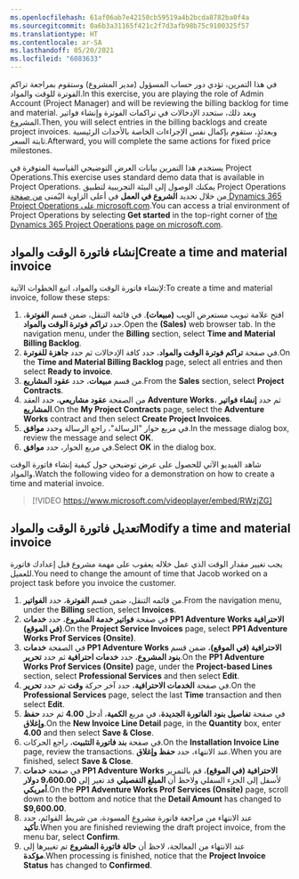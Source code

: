 ```yaml
---
ms.openlocfilehash: 61af06ab7e42150cb59519a4b2bcda8782ba0f4a
ms.sourcegitcommit: 0a6b3a31165f421c2f7d3afb98b75c9100325f57
ms.translationtype: HT
ms.contentlocale: ar-SA
ms.lasthandoff: 05/20/2021
ms.locfileid: "6083633"
---
```

<span data-ttu-id="da2bc-101">في هذا التمرين، تؤدي دور حساب المسؤول (مدير المشروع) وستقوم بمراجعة تراكم الفوترة للوقت والمواد.</span><span class="sxs-lookup"><span data-stu-id="da2bc-101">In this exercise, you are playing the role of Admin Account (Project Manager) and will be reviewing the billing backlog for time and material.</span></span> <span data-ttu-id="da2bc-102">وبعد ذلك، ستحدد الإدخالات في تراكمات الفوترة وإنشاء فواتير المشروع.</span><span class="sxs-lookup"><span data-stu-id="da2bc-102">Then, you will select entries in the billing backlogs and create project invoices.</span></span> <span data-ttu-id="da2bc-103">وبعدئذٍ، ستقوم بإكمال نفس الإجراءات الخاصة بالأحداث الرئيسية ثابتة السعر.</span><span class="sxs-lookup"><span data-stu-id="da2bc-103">Afterward, you will complete the same actions for fixed price milestones.</span></span>

<span data-ttu-id="da2bc-104">يستخدم هذا التمرين بيانات العرض التوضيحي القياسية المتوفرة في Project Operations.</span><span class="sxs-lookup"><span data-stu-id="da2bc-104">This exercise uses standard demo data that is available in Project Operations.</span></span> <span data-ttu-id="da2bc-105">يمكنك الوصول إلى البيئة التجريبية لتطبيق Project Operations من خلال تحديد **الشروع في العمل** في أعلى الزاوية اليُمنى [من صفحة Dynamics 365 Project Operations على microsoft.com](https://dynamics.microsoft.com/project-operations/overview//?azure-portal=true).</span><span class="sxs-lookup"><span data-stu-id="da2bc-105">You can access a trial environment of Project Operations by selecting **Get started** in the top-right corner of [the Dynamics 365 Project Operations page on microsoft.com](https://dynamics.microsoft.com/project-operations/overview//?azure-portal=true).</span></span>

## <a name="create-a-time-and-material-invoice"></a><span data-ttu-id="da2bc-106">إنشاء فاتورة الوقت والمواد</span><span class="sxs-lookup"><span data-stu-id="da2bc-106">Create a time and material invoice</span></span>

<span data-ttu-id="da2bc-107">لإنشاء فاتورة الوقت والمواد، اتبع الخطوات الآتية:</span><span class="sxs-lookup"><span data-stu-id="da2bc-107">To create a time and material invoice, follow these steps:</span></span>

1.  <span data-ttu-id="da2bc-108">افتح علامة تبويب مستعرض الويب **(مبيعات)**. في قائمة التنقل، ضمن قسم **الفوترة**، حدد **تراكم فوترة الوقت والمواد**.</span><span class="sxs-lookup"><span data-stu-id="da2bc-108">Open the **(Sales)** web browser tab. In the navigation menu, under the **Billing** section, select **Time and Material Billing Backlog**.</span></span> 
2.  <span data-ttu-id="da2bc-109">في صفحة **تراكم فوترة الوقت والمواد**، حدد كافة الإدخالات ثم حدد **جاهزة للفوترة**.</span><span class="sxs-lookup"><span data-stu-id="da2bc-109">On the **Time and Material Billing Backlog** page, select all entries and then select **Ready to invoice**.</span></span>
3.  <span data-ttu-id="da2bc-110">من قسم **مبيعات**، حدد **عقود المشاريع**.</span><span class="sxs-lookup"><span data-stu-id="da2bc-110">From the **Sales** section, select **Project Contracts**.</span></span>
4.  <span data-ttu-id="da2bc-111">من الصفحة **عقود مشاريعي**، حدد العقد **Adventure Works**، ثم حدد **إنشاء فواتير المشاريع**.</span><span class="sxs-lookup"><span data-stu-id="da2bc-111">On the **My Project Contracts** page, select the **Adventure Works** contract and then select **Create Project Invoices**.</span></span>
5.  <span data-ttu-id="da2bc-112">في مربع حوار "الرسالة"، راجع الرسالة وحدد **موافق**.</span><span class="sxs-lookup"><span data-stu-id="da2bc-112">In the message dialog box, review the message and select **OK**.</span></span>
6.  <span data-ttu-id="da2bc-113">في مربع الحوار، حدد **موافق**.</span><span class="sxs-lookup"><span data-stu-id="da2bc-113">Select **OK** in the dialog box.</span></span>

<span data-ttu-id="da2bc-114">شاهد الفيديو الآتي للحصول على عرض توضيحي حول كيفية إنشاء فاتورة الوقت والمواد.</span><span class="sxs-lookup"><span data-stu-id="da2bc-114">Watch the following video for a demonstration on how to create a time and material invoice.</span></span>
 
 > [!VIDEO https://www.microsoft.com/videoplayer/embed/RWzjZG]


## <a name="modify-a-time-and-material-invoice"></a><span data-ttu-id="da2bc-115">تعديل فاتورة الوقت والمواد</span><span class="sxs-lookup"><span data-stu-id="da2bc-115">Modify a time and material invoice</span></span>
<span data-ttu-id="da2bc-116">يجب تغيير مقدار الوقت الذي عمل خلاله يعقوب على مهمة مشروع قبل إعدادك فاتورة للعميل.</span><span class="sxs-lookup"><span data-stu-id="da2bc-116">You need to change the amount of time that Jacob worked on a project task before you invoice the customer.</span></span>

1.  <span data-ttu-id="da2bc-117">من قائمه التنقل، ضمن قسم **الفوترة**، حدد **الفواتير**.</span><span class="sxs-lookup"><span data-stu-id="da2bc-117">From the navigation menu, under the **Billing** section, select **Invoices**.</span></span>
2.  <span data-ttu-id="da2bc-118">في صفحة **فواتير خدمة المشروع**، حدد **خدمات PP1 Adventure Works الاحترافية (في الموقع)**.</span><span class="sxs-lookup"><span data-stu-id="da2bc-118">On the **Project Service Invoices** page, select **PP1 Adventure Works Prof Services (Onsite)**.</span></span>
3.  <span data-ttu-id="da2bc-119">في الصفحة **خدمات PP1 Adventure Works الاحترافية (في الموقع)**، ضمن قسم **بنود المشروع**، حدد **خدمات احترافية** ثم حدد **تحرير**.</span><span class="sxs-lookup"><span data-stu-id="da2bc-119">On the **PP1 Adventure Works Prof Services (Onsite)** page, under the **Project-based Lines** section, select **Professional Services** and then select **Edit**.</span></span>
4.  <span data-ttu-id="da2bc-120">في صفحة **الخدمات الاحترافية**، حدد آخر حركة **وقت** ثم حدد **تحرير**.</span><span class="sxs-lookup"><span data-stu-id="da2bc-120">On the **Professional Services** page, select the last **Time** transaction and then select **Edit**.</span></span>
5.  <span data-ttu-id="da2bc-121">في صفحة **تفاصيل بنود الفاتورة الجديدة**، في مربع **الكمية**، أدخل **4.00** ثم حدد **حفظ وإغلاق**.</span><span class="sxs-lookup"><span data-stu-id="da2bc-121">On the **New Invoice Line Detail** page, in the **Quantity** box, enter **4.00** and then select **Save & Close**.</span></span>
6.  <span data-ttu-id="da2bc-122">في صفحة **بند فاتورة التثبيت**، راجع الحركات.</span><span class="sxs-lookup"><span data-stu-id="da2bc-122">On the **Installation Invoice Line** page, review the transactions.</span></span> <span data-ttu-id="da2bc-123">عند الانتهاء، حدد **حفظ وإغلاق**.</span><span class="sxs-lookup"><span data-stu-id="da2bc-123">When you are finished, select **Save & Close**.</span></span>
7.  <span data-ttu-id="da2bc-124">في صفحة **خدمات PP1 Adventure Works الاحترافية (في الموقع)**، قم بالتمرير لأسفل إلى الجزء السفلي ولاحظ أن **المبلغ التفصيلي** قد تغير إلى **9،600.00 دولار أمريكي**.</span><span class="sxs-lookup"><span data-stu-id="da2bc-124">On the **PP1 Adventure Works Prof Services (Onsite)** page, scroll down to the bottom and notice that the **Detail Amount** has changed to **$9,600.00**.</span></span>
8.  <span data-ttu-id="da2bc-125">عند الانتهاء من مراجعة فاتورة مشروع المسودة، من شريط القوائم، حدد **تأكيد**.</span><span class="sxs-lookup"><span data-stu-id="da2bc-125">When you are finished reviewing the draft project invoice, from the menu bar, select **Confirm**.</span></span>
9.  <span data-ttu-id="da2bc-126">عند الانتهاء من المعالجة، لاحظ أن **حالة فاتورة المشروع** تم تغييرها إلى **مؤكدة**.</span><span class="sxs-lookup"><span data-stu-id="da2bc-126">When processing is finished, notice that the **Project Invoice Status** has changed to **Confirmed**.</span></span>

